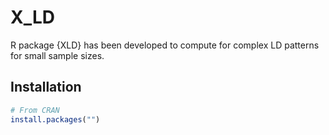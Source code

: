 # X_LD
R package {XLD} has been developed to compute for complex LD patterns for small sample sizes.

## Installation

```r
# From CRAN
install.packages("")

```
